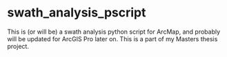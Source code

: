 # swath_analysis_pscript
This is (or will be) a swath analysis python script for ArcMap, and probably will be updated for ArcGIS Pro later on. This is a part of my Masters thesis project.

